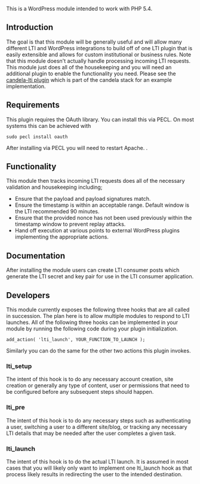 This is a WordPress module intended to work with PHP 5.4.


## Introduction

The goal is that this module will be generally useful and will allow
many different LTI and WordPress integrations to build off of one LTI
plugin that is easily extensible and allows for custom institutional
or business rules. Note that this module doesn't actually handle processing 
incoming LTI requests. This module just does all of the housekeeping and
you will need an additional plugin to enable the functionality you need.
Please see the [candela-lti plugin](https://github.com/lumenlearning/candela/tree/master/www/192.168.33.10/wp-content/plugins/candela-lti) which is part of the candela stack for an example implementation.


## Requirements

This plugin requires the OAuth library. You can install this via PECL.
On most systems this can be achieved with

    sudo pecl install oauth

After installing via PECL you will need to restart Apache.
.

## Functionality

This module then tracks incoming LTI requests does all of the necessary validation and housekeeping including;

- Ensure that the payload and payload signatures match.
- Ensure the timestamp is within an acceptable range. Default window is the LTI recommended 90 minutes.
- Ensure that the provided nonce has not been used previously within the timestamp window to prevent replay attacks.
- Hand off execution at various points to external WordPress plugins implementing the appropriate actions.

## Documentation

After installing the module users can create LTI consumer posts which generate the LTI secret and key pair for use in the LTI consumer application.

## Developers

This module currently exposes the following three hooks that are all called in succession. The plan here is to allow multiple modules to respond to LTI launches. All of the following three hooks can be implemented in your module by running the following code during your plugin initialization.

    add_action( 'lti_launch', YOUR_FUNCTION_TO_LAUNCH );

Similarly you can do the same for the other two actions this plugin invokes.

### lti_setup

The intent of this hook is to do any necessary account creation, site creation or generally any type of content, user or permissions that need to be configured before any subsequent steps should happen.

### lti_pre

The intent of this hook is to do any necessary steps such as authenticating a user, switching a user to a different site/blog, or tracking any necessary LTI details that may be needed after the user completes a given task.

### lti_launch

The intent of this hook is to do the actual LTI launch. It is assumed in most cases that you will likely only want to implement one lti_launch hook as that process likely results in redirecting the user to the intended destination.
